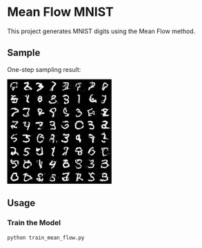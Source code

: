 # Mean Flow MNIST

This project generates MNIST digits using the Mean Flow method.

## Sample

One-step sampling result:

![Sample Image](./sample/sample.jpg)

## Usage

### Train the Model

```bash
python train_mean_flow.py
